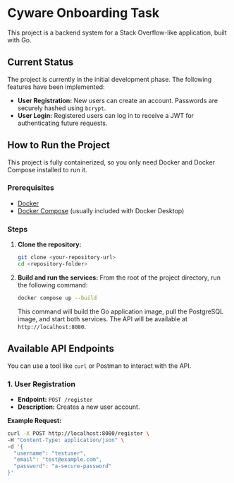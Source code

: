 # Cyware Onboarding Task

This project is a backend system for a Stack Overflow-like application, built with Go.


## Current Status

The project is currently in the initial development phase. The following features have been implemented:

* **User Registration:** New users can create an account. Passwords are securely hashed using `bcrypt`.
* **User Login:** Registered users can log in to receive a JWT for authenticating future requests.

## How to Run the Project

This project is fully containerized, so you only need Docker and Docker Compose installed to run it.

### Prerequisites

* [Docker](https://docs.docker.com/get-docker/)
* [Docker Compose](https://docs.docker.com/compose/install/) (usually included with Docker Desktop)

### Steps

1.  **Clone the repository:**
    ```bash
    git clone <your-repository-url>
    cd <repository-folder>
    ```

2.  **Build and run the services:**
    From the root of the project directory, run the following command:
    ```bash
    docker compose up --build
    ```
    This command will build the Go application image, pull the PostgreSQL image, and start both services. The API will be available at `http://localhost:8080`.

## Available API Endpoints

You can use a tool like `curl` or Postman to interact with the API.

### 1. User Registration

* **Endpoint:** `POST /register`
* **Description:** Creates a new user account.

**Example Request:**
```bash
curl -X POST http://localhost:8080/register \
-H "Content-Type: application/json" \
-d '{
  "username": "testuser",
  "email": "test@example.com",
  "password": "a-secure-password"
}'